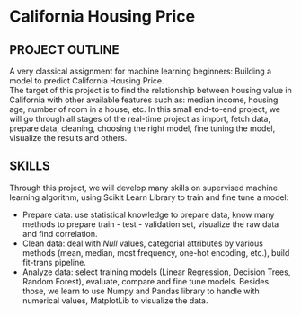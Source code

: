 # California Housing Price
## PROJECT OUTLINE <br>
A very classical assignment for machine learning beginners: Building a model to predict California Housing Price. <br>
The target of this project is to find the relationship between housing value in California with other available features such as: median income, housing age, number of room in a house, etc. In this small end-to-end project, we will go through all stages of the real-time project as import, fetch data, prepare data, cleaning, choosing the right model, fine tuning the model, visualize the results and others. 
## SKILLS <br>
Through this project, we will develop many skills on supervised machine learning algorithm, using Scikit Learn Library to train and fine tune a model:
- Prepare data: use statistical knowledge to prepare data, know many methods to prepare train - test - validation set, visualize the raw data and find correlation.
- Clean data: deal with _Null_ values, categorial attributes by various methods (mean, median, most frequency, one-hot encoding, etc.), build fit-trans pipeline.
- Analyze data: select training models (Linear Regression, Decision Trees, Random Forest), evaluate, compare and fine tune models.
Besides those, we learn to use Numpy and Pandas library to handle with numerical values, MatplotLib to visualize the data.
